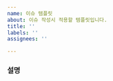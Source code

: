 ```yaml
---
name: 이슈 템플릿
about: 이슈 작성시 적용할 템플릿입니다.
title: ''
labels: ''
assignees: ''

---
```


### 설명 
<!-- 세부 작업을 간단하게 리스트 형태로 적어주세요 -->
